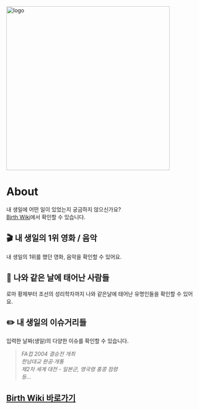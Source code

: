 <img width="429" alt="logo" src="https://user-images.githubusercontent.com/8604840/115818693-448ac100-a438-11eb-9fa2-79430e64144f.png">


# About

내 생일에 어떤 일이 있었는지 궁금하지 않으신가요?  
[Birth Wiki](https://birthwiki.space)에서 확인할 수 있습니다. 

## 🎬️ 내 생일의 1위 영화 / 음악
내 생일의 1위를 했던 영화, 음악을 확인할 수 있어요.

## 🎂 나와 같은 날에 태어난 사람들
로마 황제부터 조선의 성리학자까지 나와 같은날에 태어난 유명인들을 확인할 수 있어요.

## ✏️ 내 생일의 이슈거리들
입력한 날짜(생일)의 다양한 이슈를 확인할 수 있습니다. 

> _FA컵 2004 결승전 개최_   
> _한남대교 완공·개통_  
> _제2차 세계 대전 - 일본군, 영국령 홍콩 점령_  
> _등..._

## [Birth Wiki 바로가기](https://birthwiki.space)
